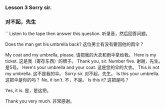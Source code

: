 ### Lesson 3 Sorry sir.
### 对不起，先生
``
Listen to the tape then answer this question.
听录音，然后回答问题。

Does the man get his umbrella back?
这位男士有没有要回他的雨伞？


My coat and my umbrella, please.
请把我的大衣和雨伞拿给我。
Here is my ticket.
这是我（寄存东西）的牌子。
Thank you, sir. Number five.
谢谢，先生。是5号。
Here's your umbrella and your coat.
这是您的伞的大衣。
This is not my umbrella.
这不是我的伞。
Sorry sir.
对不起，先生。
Is this your umbrella.
这把伞是你的吗？
No, it isn't.
不，不是。
Is this it?
这把是吗？

Yes, it is.
是，是这把。

Thank you very much.
非常感谢。

```